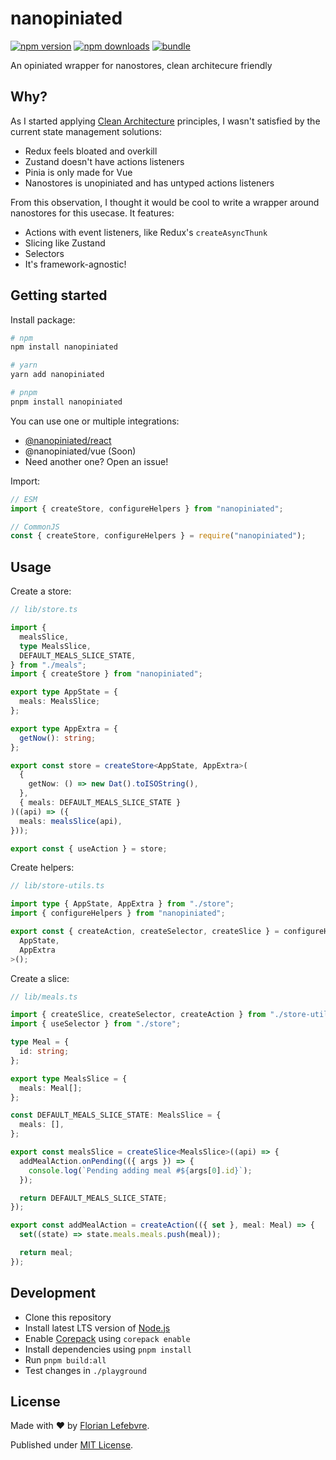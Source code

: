 # nanopiniated

[![npm version][npm-version-src]][npm-version-href]
[![npm downloads][npm-downloads-src]][npm-downloads-href]
[![bundle][bundle-src]][bundle-href]

An opiniated wrapper for nanostores, clean architecure friendly

## Why?

As I started applying [Clean Architecture](https://blog.cleancoder.com/uncle-bob/2012/08/13/the-clean-architecture.html) principles, I wasn't satisfied by the current state management solutions:

- Redux feels bloated and overkill
- Zustand doesn't have actions listeners
- Pinia is only made for Vue
- Nanostores is unopiniated and has untyped actions listeners

From this observation, I thought it would be cool to write a wrapper around nanostores for this usecase. It features:

- Actions with event listeners, like Redux's `createAsyncThunk`
- Slicing like Zustand
- Selectors
- It's framework-agnostic!

## Getting started

Install package:

```sh
# npm
npm install nanopiniated

# yarn
yarn add nanopiniated

# pnpm
pnpm install nanopiniated
```

You can use one or multiple integrations:

- [@nanopiniated/react](./packages/react/README.md)
- @nanopiniated/vue (Soon)
- Need another one? Open an issue!

Import:

```js
// ESM
import { createStore, configureHelpers } from "nanopiniated";

// CommonJS
const { createStore, configureHelpers } = require("nanopiniated");
```

## Usage

Create a store:

```ts
// lib/store.ts

import {
  mealsSlice,
  type MealsSlice,
  DEFAULT_MEALS_SLICE_STATE,
} from "./meals";
import { createStore } from "nanopiniated";

export type AppState = {
  meals: MealsSlice;
};

export type AppExtra = {
  getNow(): string;
};

export const store = createStore<AppState, AppExtra>(
  {
    getNow: () => new Dat().toISOString(),
  },
  { meals: DEFAULT_MEALS_SLICE_STATE }
)((api) => ({
  meals: mealsSlice(api),
}));

export const { useAction } = store;
```

Create helpers:

```ts
// lib/store-utils.ts

import type { AppState, AppExtra } from "./store";
import { configureHelpers } from "nanopiniated";

export const { createAction, createSelector, createSlice } = configureHelpers<
  AppState,
  AppExtra
>();
```

Create a slice:

```ts
// lib/meals.ts

import { createSlice, createSelector, createAction } from "./store-utils";
import { useSelector } from "./store";

type Meal = {
  id: string;
};

export type MealsSlice = {
  meals: Meal[];
};

const DEFAULT_MEALS_SLICE_STATE: MealsSlice = {
  meals: [],
};

export const mealsSlice = createSlice<MealsSlice>((api) => {
  addMealAction.onPending(({ args }) => {
    console.log(`Pending adding meal #${args[0].id}`);
  });

  return DEFAULT_MEALS_SLICE_STATE;
});

export const addMealAction = createAction(({ set }, meal: Meal) => {
  set((state) => state.meals.meals.push(meal));

  return meal;
});
```

## Development

- Clone this repository
- Install latest LTS version of [Node.js](https://nodejs.org/en/)
- Enable [Corepack](https://github.com/nodejs/corepack) using `corepack enable`
- Install dependencies using `pnpm install`
- Run `pnpm build:all`
- Test changes in `./playground`

## License

Made with ❤️ by [Florian Lefebvre](https://github.com/florian-lefebvre).

Published under [MIT License](./LICENSE).

<!-- Badges -->

[npm-version-src]: https://img.shields.io/npm/v/nanopiniated?style=flat&colorA=18181B&colorB=F0DB4F
[npm-version-href]: https://npmjs.com/package/nanopiniated
[npm-downloads-src]: https://img.shields.io/npm/dm/nanopiniated?style=flat&colorA=18181B&colorB=F0DB4F
[npm-downloads-href]: https://npmjs.com/package/nanopiniated
[bundle-src]: https://img.shields.io/bundlephobia/minzip/nanopiniated?style=flat&colorA=18181B&colorB=F0DB4F
[bundle-href]: https://bundlephobia.com/result?p=nanopiniated
